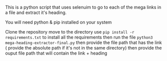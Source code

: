 This is a python script that uses selenuim to go to each of the mega links in a file and extract it's heading.

You will need python & pip installed on your system 

Clone the repository 
move to the directory 
use `pip install -r requirements.txt` to install all the requirements
then run the file ` python3 mega-heading-extractor-final.py ` 
then provide the file path that has the link ( provide the absolute path if it's not in the same directory)
then provide the ouput file path that will contain the link + heading 
